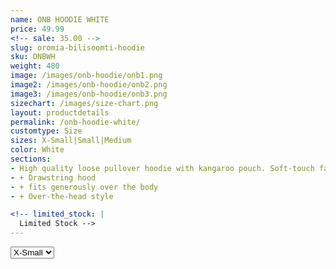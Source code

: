 ```yaml
---
name: ONB HOODIE WHITE
price: 49.99
<!-- sale: 35.00 -->
slug: oromia-bilisoomti-hoodie
sku: ONBWH
weight: 480
image: /images/onb-hoodie/onb1.png
image2: /images/onb-hoodie/onb2.png
image3: /images/onb-hoodie/onb3.png
sizechart: /images/size-chart.png
layout: productdetails
permalink: /onb-hoodie-white/
customtype: Size
sizes: X-Small|Small|Medium
color: White
sections: 
- High quality loose pullover hoodie with kangaroo pouch. Soft-touch fabric.
- + Drawstring hood
- + fits generously over the body
- + Over-the-head style

<!-- limited_stock: |
  Limited Stock -->
---
```



<select id="my-size">
	  <option>X-Small</option>
	  <option>Small</option>
	  <option>Medium</option>
	  <option disabled>Large</option>
	  <option disabled>X-Large</option>
</select>

<!-- Lorem ipsum dolor sit amet, consectetur adipiscing elit. Duis ullamcorper ante non vehicula eleifend.
Phasellus ut feugiat tellus, vitae malesuada mi. Sed placerat ultrices enim, id fermentum ante tincidunt nec.
Nulla ut mi bibendum, sodales ex ut, tempor odio. Mauris finibus elit eget ornare efficitur. Fusce a mauris vitae lorem. -->
